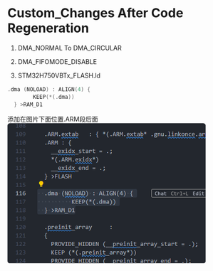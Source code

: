 # Custom_Changes After Code Regeneration

1. DMA_NORMAL To DMA_CIRCULAR

2. DMA_FIFOMODE_DISABLE

3. STM32H750VBTx_FLASH.ld


```c
.dma (NOLOAD) : ALIGN(4) {
        KEEP(*(.dma))
  } >RAM_D1
```

添加在图片下面位置.ARM段后面
![alt text](image.png)